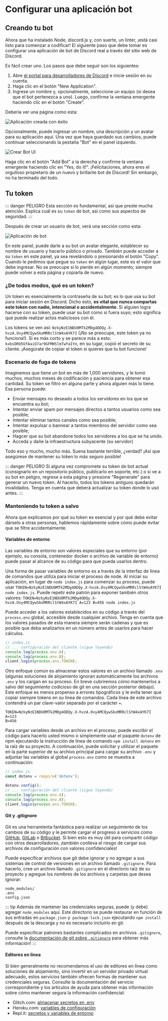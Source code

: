 # Configurar una aplicación bot

## Creando tu bot

Ahora que ha instalado Node, discord.js y, con suerte, un linter, ¡está casi listo para comenzar a codificar! El siguiente paso que debe tomar es configurar una aplicación de bot de Discord real a través del sitio web de Discord.

Es fácil crear uno. Los pasos que debe seguir son los siguientes:

1. Abre [el portal para desarrolladores de Discord](https://discord.com/developers/applications) e inicie sesión en su cuenta.
2. Haga clic en el botón "New Application".
3. Ingrese un nombre y, opcionalmente, seleccione un equipo (si desea que el bot pertenezca a uno). Luego, confirme la ventana emergente haciendo clic en el botón "Create".

Debería ver una página como esta:

![Aplicación creada con éxito](./images/create-app.png)

Opcionalmente, puede ingresar un nombre, una descripción y un avatar para su aplicación aquí. Una vez que haya guardado sus cambios, puede continuar seleccionando la pestaña "Bot" en el panel izquierdo.

![Crear Bot UI](./images/create-bot.png)

Haga clic en el botón "Add Bot" a la derecha y confirme la ventana emergente haciendo clic en "Yes, do it!". ¡Felicitaciones, ahora eres el orgulloso propietario de un nuevo y brillante bot de Discord! Sin embargo, no ha terminado del todo.

## Tu token

::: danger PELIGRO
Esta sección es fundamental, así que preste mucha atención. Explica cuál es su `token` de bot, así como sus aspectos de seguridad.
:::

Después de crear un usuario de bot, verá una sección como esta:

![Aplicación de bot](./images/created-bot.png)

En este panel, puede darle a su bot un avatar elegante, establecer su nombre de usuario y hacerlo público o privado. También puede acceder a su `token` en este panel, ya sea revelándolo o presionando el botón "Copy". Cuando le pedimos que pegue su `token` en algún lugar, este es el valor que debe ingresar. No se preocupe si lo pierde en algún momento; siempre puede volver a esta página y copiarla de nuevo.

### ¿De todos modos, qué es un token?

Un token es esencialmente la contraseña de su bot; es lo que usa su bot para iniciar sesión en Discord. Dicho esto, **es vital que nunca compartas este token con nadie, intencional o accidentalmente**. Si alguien logra hacerse con su token, puede usar su bot como si fuera suyo; esto significa que puede realizar actos maliciosos con él.

Los tokens se ven así: `NzkyNzE1NDU0MTk2MDg4ODQy.X-hvzA.Ovy4MCQywSkoMRRclStW4xAYK7I` (¡No se preocupe, este token ya no funciona!). Si es más corto y se parece más a esto: `kxbsDRU5UfAaiO7ar9GFMHSlmTwYaIYn`, en su lugar, copió el secreto de su cliente. ¡Asegúrate de copiar el token si quieres que tu bot funcione!

### Escenario de fuga de tokens

Imaginemos que tiene un bot en más de 1,000 servidores, y le tomó muchos, muchos meses de codificación y paciencia para obtener esa cantidad. Su token se filtró en alguna parte y ahora alguien más lo tiene. Esa persona puede:

* Envíar mensajes no deseado a todos los servidores en los que se encuentra su bot;
* Intentar enviar spam por mensajes directos a tantos usuarios como sea posible;
* Intentar eliminar tantos canales como sea posible;
* Intentar expulsar o bannear a tantos miembros del servidor como sea posible;
* Hagcer que su bot abandone todos los servidores a los que se ha unido.
* Acceda y dañe la infraestructura subyacente (su servidor)

Todo eso y mucho, mucho más. Suena bastante terrible, ¿verdad? ¡Así que asegúrese de mantener su token lo más seguro posible!

::: danger PELIGRO
Si alguna vez compromete su token de bot actual (consignarlo en un repositorio público, publicarlo en soporte, etc.) o si ve a su bot en peligro, regrese a esta página y presione "Regenerate" para generar un nuevo token. Al hacerlo, todos los tokens antiguos quedarán invalidados. Tenga en cuenta que deberá actualizar su token donde lo usó antes.
:::

### Manteniendo tu token a salvo

Ahora que explicamos por qué su token es esencial y por qué debe evitar dárselo a otras personas, hablemos rápidamente sobre cómo puede evitar que se filtre accidentalmente.

#### Variables de entorno

Las variables de entorno son valores especiales que su entorno (por ejemplo, su consola, contenedor docker o archivo de variable de entorno) puede pasar al alcance de su código para que pueda usarlos dentro.

Una forma de pasar variables de entorno es a través de la interfaz de línea de comandos que utiliza para iniciar el proceso de node. Al iniciar su aplicación, en lugar de `node index.js` para comenzar su proceso, puede usar `TOKEN=NzkyNzE1NDU0MTk2MDg4ODQy.X-hvzA.Ovy4MCQywSkoMRRclStW4xAYK7I node index.js`. Puede repetir este patrón para exponer también otros valores: `TOKEN=NzkyNzE1NDU0MTk2MDg4ODQy.X-hvzA.Ovy4MCQywSkoMRRclStW4xAYK7I A=123 B=456 node index.js`

Puede acceder a los valores establecidos en su código a través del `process.env` global, accesible desde cualquier archivo. Tenga en cuenta que los valores pasados de esta manera siempre serán cadenas y que es posible que deba analizarlos en un número antes de usarlos para hacer cálculos.

```js
// index.js
// ... configuración del cliente (sigue leyendo)
console.log(process.env.A);
console.log(process.env.B);
client.login(process.env.TOKEN);
```

Otro enfoque común es almacenar estos valores en un archivo llamado `.env` (algunas soluciones de alojamiento ignoran automáticamente los archivos `.env` y los cargan en su proceso. En breve cubriremos cómo mantenerlos a salvo del seguimiento codicioso de git en una sección posterior debajo). Este enfoque es menos propenso a errores tipográficos y le evita tener que copiar siempre tokens en su línea de comandos. Cada línea de este archivo contendrá un par clave-valor separado por el carácter `=`.

```
TOKEN=NzkyNzE1NDU0MTk2MDg4ODQy.X-hvzA.Ovy4MCQywSkoMRRclStW4xAYK7I
A=123
B=456
```

Para cargar variables desde un archivo en el proceso, puede escribir el código para hacerlo usted mismo o simplemente usar el paquete `dotenv` de npm ejecutando la instrucción de línea de comando `npm install dotenv` en la raíz de su proyecto. A continuación, puede solicitar y utilizar el paquete en la parte superior de su archivo principal para cargar su archivo `.env` y adjuntar las variables al global `process.env` como se muestra a continuación:

```js
// index.js
const dotenv = require('dotenv');

dotenv.config();
// ... configuración del cliente (sigue leyendo)
console.log(process.env.A);
console.log(process.env.B);
client.login(process.env.TOKEN);
```

#### Git y .gitignore

Git es una herramienta fantástica para realizar un seguimiento de los cambios de su código y le permite cargar el progreso a servicios como [GitHub](https://github.com/), [GitLab](https://about.gitlab.com/) o [Bitbucket](https://bitbucket.org/product). Si bien esto es muy útil para compartir código con otros desarrolladores, ¡también conlleva el riesgo de cargar sus archivos de configuración con valores confidenciales!

Puede especificar archivos que git debe ignorar y no agregar a sus sistemas de control de versiones en un archivo llamado `.gitignore`. Para hacerlo, cree un archivo llamado `.gitignore` en el directorio raíz de su proyecto y agregue los nombres de los archivos y carpetas que desea ignorar:

```
node_modules/
.env
config.json
```

::: tip
Además de mantener las credenciales seguras, puede (y debe) agregar `node_modules` aquí. Este directorio se puede restaurar en función de sus entradas en `package.json` y` package-lock.json` ejecutando `npm install` después de la descarga y no es necesario incluirlo en git.

Puede especificar patrones bastantes complicados en archivos `.gitignore`, consulte la [documentación de git sobre `.gitignore`](https://git-scm.com/docs/gitignore) para obtener más información!
:::

#### Editores en linea

Si bien generalmente no recomendamos el uso de editores en línea como soluciones de alojamiento, sino invertir en un servidor privado virtual adecuado, estos servicios también ofrecen formas de mantener sus credenciales seguras. Consulte la documentación del servicio correspondiente y los artículos de ayuda para obtener más información sobre cómo mantener segura la información confidencial:

- Glitch.com: [almacenar secretos en .env](https://glitch.happyfox.com/kb/article/18)
- Heroku.com: [variables de configuración](https://devcenter.heroku.com/articles/config-vars)
- Repl.it: [secretos y variables de entorno](https://docs.replit.com/repls/secrets-environment-variables)

